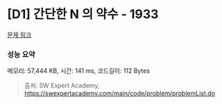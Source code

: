 # [D1] 간단한 N 의 약수 - 1933 

[문제 링크](https://swexpertacademy.com/main/code/problem/problemDetail.do?contestProbId=AV5PhcWaAKIDFAUq) 

### 성능 요약

메모리: 57,444 KB, 시간: 141 ms, 코드길이: 112 Bytes



> 출처: SW Expert Academy, https://swexpertacademy.com/main/code/problem/problemList.do